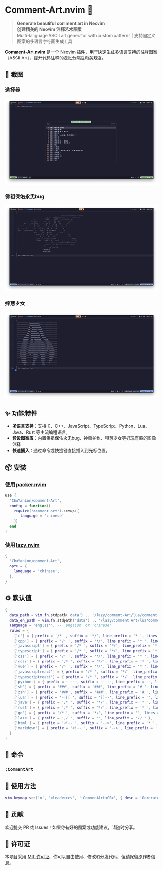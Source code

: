 # Comment-Art.nvim 🎨

> **Generate beautiful comment art in Neovim**  
> **创建精美的 Neovim 注释艺术图案**  
> Multi-language ASCII art generator with custom patterns | 支持自定义图案的多语言字符画生成工具

**Comment-Art.nvim** 是一个 Neovim 插件，用于快速生成多语言支持的注释图案（ASCII Art），提升代码注释的视觉分隔性和美观度。

## 📸 截图

### 选择器
![Comment-Art Screenshot](./static/01.png)

### 佛祖保佑永无bug
![Comment-Art Screenshot](./static/02.png)

### 摔葱少女
![Comment-Art Screenshot](./static/03.png)

## ✨ 功能特性

- **多语言支持**：支持 C、C++、JavaScript、TypeScript、Python、Lua、Java、Rust 等主流编程语言。 
- **预设图案库**：内置佛祖保佑永无bug、神兽护体、甩葱少女等好玩有趣的图像注释
- **快速插入**：通过命令或快捷键直接插入到光标位置。

## 📦 安装

### 使用 [packer.nvim](https://github.com/wbthomason/packer.nvim)

```lua
use {
  'ChuYanLon/comment-Art',
  config = function()
    require('comment-art').setup({
       language = 'chinese'
    })
  end
}
```

### 使用 [lazy.nvim](https://github.com/folke/lazy.nvim)

```lua
{
  'ChuYanLon/comment-Art',
  opts = {
    language = 'chinese',
  },
}
```

## ⚙️ 默认值

```lua
{
  data_path = vim.fn.stdpath('data') .. '/lazy/comment-Art/lua/comment-art/data.txt',
  data_en_path = vim.fn.stdpath('data') .. '/lazy/comment-Art/lua/comment-art/data-en.txt',
  language = 'english', -- 'english' or 'chinese' 
  rules = {
    ['c'] = { prefix = '/* ', suffix = '*/', line_prefix = '* ', lines = true },
    ['cpp'] = { prefix = '/* ', suffix = '*/', line_prefix = '* ', lines = true },
    ['javascript'] = { prefix = '/* ', suffix = '*/', line_prefix = '* ', lines = true },
    ['typescript'] = { prefix = '/* ', suffix = '*/', line_prefix = '* ', lines = true },
    ['css'] = { prefix = '/* ', suffix = '*/', line_prefix = '* ', lines = true },
    ['scss'] = { prefix = '/* ', suffix = '*/', line_prefix = '* ', lines = true },
    ['vue'] = { prefix = '/* ', suffix = '*/', line_prefix = '* ', lines = true },
    ['javascriptreact'] = { prefix = '/* ', suffix = '*/', line_prefix = '* ', lines = true },
    ['typescriptreact'] = { prefix = '/* ', suffix = '*/', line_prefix = '* ', lines = true },
    ['python'] = { prefix = "'''", suffix = "'''", line_prefix = '', lines = true },
    ['sh'] = { prefix = '###', suffix = '###', line_prefix = '# ', lines = true },
    ['zsh'] = { prefix = '###', suffix = '###', line_prefix = '# ', lines = true },
    ['lua'] = { prefix = '--[[ ', suffix = ']]--', line_prefix = '', lines = true },
    ['java'] = { prefix = '/* ', suffix = '*/', line_prefix = '* ', lines = true },
    ['rust'] = { prefix = '/* ', suffix = '*/', line_prefix = '* ', lines = true },
    ['go'] = { prefix = '/* ', suffix = '*/', line_prefix = '', lines = true },
    ['less'] = { prefix = '// ', suffix = '', line_prefix = '// ' },
    ['html'] = { prefix = '<!-- ', suffix = '-->', line_prefix = '* ', lines = true },
    ['markdown'] = { prefix = '<!-- ', suffix = '-->', line_prefix = '', lines = true },
  }
}
```

## 📜 命令

### `:CommentArt`

## 📖 使用方法

```lua
vim.keymap.set('n', '<leader>cs', ':CommentArt<CR>', { desc = 'Generate pattern note' })
```

## 📜 贡献
欢迎提交 PR 或 Issues！如果你有好的图案或功能建议，请随时分享。

## 📄 许可证
本项目采用 [MIT 许可证](./LICENSE)，你可以自由使用、修改和分发代码，但请保留原作者信息。
